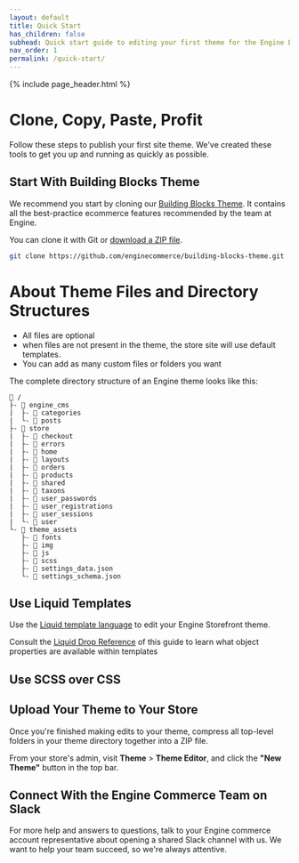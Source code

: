 ```yaml
---
layout: default
title: Quick Start
has_children: false
subhead: Quick start guide to editing your first theme for the Engine Ecommerce Platform.
nav_order: 1
permalink: /quick-start/
---
```


[building_blocks_theme_url]: https://github.com/enginecommerce/building-blocks-theme
[building_blocks_theme_zip]: https://github.com/enginecommerce/building-blocks-theme/archive/master.zip
[liquid_reference_url]: https://shopify.github.io/liquid/
[liquid_drop_reference_link]: /liquid-drop-reference

{% include page_header.html %}

# Clone, Copy, Paste, Profit

Follow these steps to publish your first site theme. We've created these tools to get you up and running as quickly as possible.

## Start With Building Blocks Theme

We recommend you start by cloning our [Building Blocks Theme][building_blocks_theme_url]. It contains all the best-practice ecommerce features recommended by the team at Engine.

You can clone it with Git or [download a ZIP file][building_blocks_theme_zip].

```bash
git clone https://github.com/enginecommerce/building-blocks-theme.git
```

# About Theme Files and Directory Structures

* All files are optional
* when files are not present in the theme, the store site will use default templates.
* You can add as many custom files or folders you want

The complete directory structure of an Engine theme looks like this:

```text
📂 /
├- 📂 engine_cms
|  ├- 📂 categories
|  └- 📂 posts
├- 📂 store
|  ├- 📂 checkout
|  ├- 📂 errors
|  ├- 📂 home
|  ├- 📂 layouts
|  ├- 📂 orders
|  ├- 📂 products
|  ├- 📂 shared
|  ├- 📂 taxons
|  ├- 📂 user_passwords
|  ├- 📂 user_registrations
|  ├- 📂 user_sessions
|  └- 📂 user
└- 📂 theme_assets
   ├- 📂 fonts
   ├- 📂 img
   ├- 📂 js
   ├- 📂 scss
   ├- 📄 settings_data.json
   └- 📄 settings_schema.json
```

## Use Liquid Templates

Use the [Liquid template language][liquid_reference_url] to edit your Engine Storefront theme.

Consult the [Liquid Drop Reference][liquid_drop_reference_link] of this guide to learn what object properties are available within templates

## Use SCSS over CSS

## Upload Your Theme to Your Store

Once you're finished making edits to your theme, compress all top-level folders in your theme directory together into a ZIP file.

From your store's admin, visit **Theme** > **Theme Editor**, and click the **"New Theme"** button in the top bar.

## Connect With the Engine Commerce Team on Slack

For more help and answers to questions, talk to your Engine commerce account representative about opening a shared Slack channel with us. We want to help your team succeed, so we're always attentive.